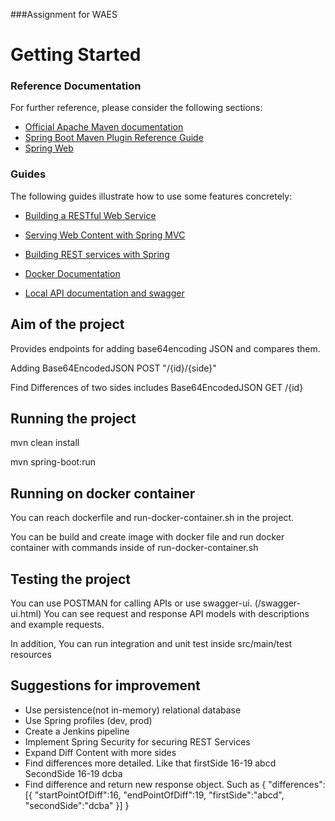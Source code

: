 ###Assignment for WAES


# Getting Started

### Reference Documentation
For further reference, please consider the following sections:

* [Official Apache Maven documentation](https://maven.apache.org/guides/index.html)
* [Spring Boot Maven Plugin Reference Guide](https://docs.spring.io/spring-boot/docs/2.2.4.RELEASE/maven-plugin/)
* [Spring Web](https://docs.spring.io/spring-boot/docs/2.2.4.RELEASE/reference/htmlsingle/#boot-features-developing-web-applications)

### Guides
The following guides illustrate how to use some features concretely:

* [Building a RESTful Web Service](https://spring.io/guides/gs/rest-service/)
* [Serving Web Content with Spring MVC](https://spring.io/guides/gs/serving-web-content/)
* [Building REST services with Spring](https://spring.io/guides/tutorials/bookmarks/)
* [Docker Documentation](https://docs.docker.com/get-started/)

* [Local API documentation and swagger](http://localhost:8080/swagger-ui.html)

## Aim of the project

Provides endpoints for adding base64encoding JSON and compares them.

Adding Base64EncodedJSON
POST "/{id}/{side}"

Find Differences of two sides includes Base64EncodedJSON
GET /{id}

## Running the project

mvn clean install

mvn spring-boot:run

## Running on docker container

You can reach dockerfile and run-docker-container.sh in the project.

You can be build and create image with docker file and run docker container with commands inside of run-docker-container.sh


## Testing the project

You can use POSTMAN for calling APIs or use swagger-ui. (/swagger-ui.html)
You can see request and response API models with descriptions and example requests.


In addition, You can run integration and unit test inside src/main/test resources 


## Suggestions for improvement

- Use persistence(not in-memory) relational database
- Use Spring profiles (dev, prod)
- Create a Jenkins pipeline
- Implement Spring Security for securing REST Services
- Expand Diff Content with more sides
- Find differences more detailed. Like that
firstSide  16-19 abcd
SecondSide 16-19 dcba
- Find difference and return new response object. Such as
{
"differences":[{
"startPointOfDiff":16,
"endPointOfDiff":19,
"firstSide":"abcd",
"secondSide":"dcba"
}]
}


